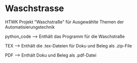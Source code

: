 # Waschstrasse
HTWK Projekt "Waschstraße" für Ausgewählte Themen der Automatisierungstechnik

python_code --> Enthält das Programm für die Waschstraße

TEX --> Enthält die .tex-Dateien für Doku und Beleg als .zip-File

PDF --> Enthält Doku und Beleg als .pdf-Datei
